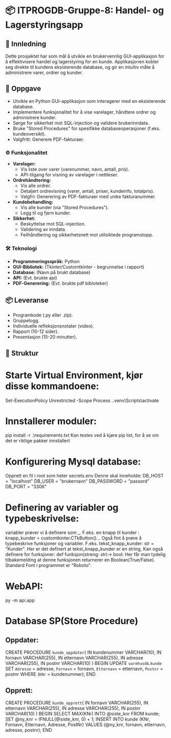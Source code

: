 # 📦 ITPROGDB-Gruppe-8: Handel- og Lagerstyringsapp

## 🚀 Innledning

Dette prosjektet har som mål å utvikle en brukervennlig GUI-applikasjon for å effektivisere handel og lagerstyring for en kunde. Applikasjonen kobler seg direkte til kundens eksisterende database, og gir en intuitiv måte å administrere varer, ordrer og kunder.

## 🎯 Oppgave

* Utvikle en Python GUI-applikasjon som interagerer med en eksisterende database.
* Implementere funksjonalitet for å vise varelager, håndtere ordrer og administrere kunder.
* Sørge for sikkerhet mot SQL-injection og validere brukerinndata.
* Bruke "Stored Procedures" for spesifikke databaseoperasjoner (f.eks. kundeoversikt).
* Valgfritt: Generere PDF-fakturaer.

### ⚙️ Funksjonalitet

* **Varelager:**
    * Vis liste over varer (varenummer, navn, antall, pris).
    * API-tilgang for visning av varelager i nettleser.
* **Ordrehåndtering:**
    * Vis alle ordrer.
    * Detaljert ordrevisning (varer, antall, priser, kundeinfo, totalpris).
    * Valgfri: Generering av PDF-fakturaer med unike fakturanummer.
* **Kundebehandling:**
    * Vis alle kunder (via "Stored Procedures").
    * Legg til og fjern kunder.
* **Sikkerhet:**
    * Beskyttelse mot SQL-injection.
    * Validering av inndata.
    * Feilhåndtering og sikkerhetsnett mot utilsiktede programstopp.

### 🛠️ Teknologi

* **Programmeringsspråk:** Python
* **GUI-Bibliotek:** (Tkinter/Customtkinter - begrunnelse i rapport)
* **Database:** (Navn på brukt database)
* **API:** (Evt. brukte api)
* **PDF-Generering:** (Evt. brukte pdf bibloteker)

## 📦 Leveranse

* Programkode (.py eller .zip).
* Gruppelogg.
* Individuelle refleksjonsnotater (video).
* Rapport (10-12 sider).
* Presentasjon (15-20 minutter).

## 📂 Struktur

# Starte Virtual Environment, kjør disse kommandoene: 
Set-ExecutionPolicy Unrestricted -Scope Process
.\.venv\Scripts\activate

# Innstallerer moduler:
pip install -r .\requirements.txt
Kan testes ved å kjøre pip list, for å se om det er riktige pakker innstallert

# Konfigurering Mysql database:
Opprett en fil i root som heter secrets.env
Denne skal inneholde:
DB_HOST = "localhost"
DB_USER = "brukernavn"
DB_PASSWORD = "passord"
DB_PORT = "3306"

# Definering av variabler og typebeskrivelse:
variabler prøver vi å definere som <hva>_<navn>. F.eks. en knapp til kunder : knapp_kunder = customtkinter.CTkButton()...
Også fint å prøve å typebeskrive funksjoner og variabler. F.eks. tekst_knapp_kunder: str = "Kunder". Her er det definert at tekst_knapp_kunder er en string, Kan også definere for funksjoner: def funksjon(streng: str)-> bool: Her får man tydelig tilbakemelding at denne funksjonen returnerer en Boolean(True/False). 
Standard Font i programmet er "Roboto".

# WebAPI:
py -m api.app

# Database SP(Store Procedure)
## Oppdater:
CREATE PROCEDURE `kunde_oppdater`(
	IN kundenummer VARCHAR(10),
    IN fornavn VARCHAR(255),
    IN etternavn VARCHAR(255),
    IN adresse VARCHAR(255),
    IN postnr VARCHAR(10)
)
BEGIN
	UPDATE `varehusdb`.`kunde` 
    SET `Adresse` = adresse,
    `Fornavn` = fornavn,
	`Etternavn` = etternavn,
    `Postnr` = postnr
    WHERE (`KNr` = kundenummer);
END
## Opprett:
CREATE PROCEDURE `kunde_opprett`(
    IN fornavn VARCHAR(255),
    IN etternavn VARCHAR(255),
    IN adresse VARCHAR(255),
    IN postnr VARCHAR(10)
)
BEGIN
    SELECT MAX(KNr) INTO @siste_knr FROM kunde;
    SET @ny_knr = IFNULL(@siste_knr, 0) + 1;
    INSERT INTO kunde (KNr, Fornavn, Etternavn, Adresse, PostNr) VALUES (@ny_knr, fornavn, etternavn, adresse, postnr);
END